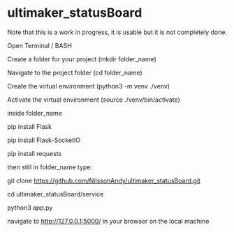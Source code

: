 # ultimaker_statusBoard

Note that this is a work in progress, it is usable but it is not completely done.



Open Terminal / BASH



Create a folder for your project (mkdir folder_name)



Navigate to the project folder (cd folder_name)



Create the virtual environment (python3 -m venv ./venv)



Activate the virtual environment (source ./venv/bin/activate)




inside folder_name



pip install Flask



pip install Flask-SocketIO



pip install requests



then still in folder_name type:



git clone https://github.com/NilssonAndy/ultimaker_statusBoard.git



cd ultimaker_statusBoard/service



python3 app.py



navigate to http://127.0.0.1:5000/ in your browser on the local machine
